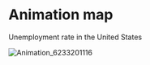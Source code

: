 # Animation map
Unemployment rate in the United States 

![Animation_6233201116](https://github.com/Roymuii/R-Visualization/assets/124777938/44287f4e-b0db-4fae-bde2-527d8a03b0a8)

